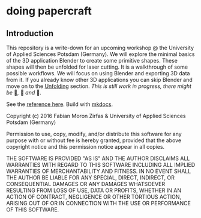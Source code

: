 doing papercraft
================

## Introduction  

This repository is a write-down for an upcoming workshop @ the University of Applied Sciences Potsdam (Germany). We will explore the minimal basics of the 3D application Blender to create some primitive shapes. These shapes will then be unfolded for laser cutting. It is a walkthrough of some possible workflows. We will focus on using Blender and exporting 3D data from it. If you already know other 3D applications you can skip Blender and move on to the [Unfolding](#unfolding) section. _This is still work in progress, there might be_ 🐛_,_ 🐉 _and_ 👾_._

See the [reference here](http://fh-potsdam.github.io/doing-papercraft/). Build with [mkdocs](http://www.mkdocs.org/).  

Copyright (c) 2016 Fabian Moron Zirfas & University of Applied Sciences Potsdam (Germany)

Permission to use, copy, modify, and/or distribute this software for any purpose with or without fee is hereby granted, provided that the above copyright notice and this permission notice appear in all copies.  

THE SOFTWARE IS PROVIDED "AS IS" AND THE AUTHOR DISCLAIMS ALL WARRANTIES WITH REGARD TO THIS SOFTWARE INCLUDING ALL IMPLIED WARRANTIES OF MERCHANTABILITY AND FITNESS. IN NO EVENT SHALL THE AUTHOR BE LIABLE FOR ANY SPECIAL, DIRECT, INDIRECT, OR CONSEQUENTIAL DAMAGES OR ANY DAMAGES WHATSOEVER RESULTING FROM LOSS OF USE, DATA OR PROFITS, WHETHER IN AN ACTION OF CONTRACT, NEGLIGENCE OR OTHER TORTIOUS ACTION, ARISING OUT OF OR IN CONNECTION WITH THE USE OR PERFORMANCE OF THIS SOFTWARE.  
